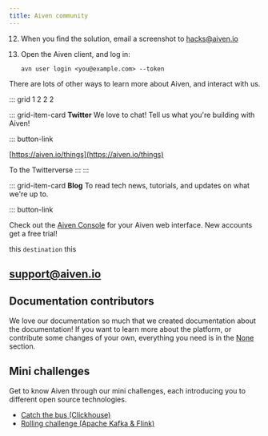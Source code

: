 ```yaml
---
title: Aiven community
---
```


12. When you find the solution, email a screenshot to [hacks@aiven.io](mailto:hacks@aiven.io)
1.  Open the Aiven client, and log in:


        avn user login <you@example.com> --token

There are lots of other ways to learn more about Aiven, and interact
with us.

::: grid
1 2 2 2

::: grid-item-card
**Twitter** We love to chat! Tell us what you\'re building with Aiven!

::: button-link

[https://aiven.io/things](https://aiven.io/things)

To the Twitterverse
:::
:::

::: grid-item-card
**Blog** To read tech news, tutorials, and updates on what we\'re up to.

::: button-link

Check out the [Aiven Console](https://console.aiven.io) for your Aiven
web interface. New accounts get a free trial!

this `destination` this

[support@aiven.io](mailto:support@aiven.io)
------------------------------------------------------------------------

## Documentation contributors

We love our documentation so much that we created documentation about
the documentation! If you want to learn more about the platform, or
contribute some changes of your own, everything you need is in the
[None](/docs/community/documentation) section.

## Mini challenges

Get to know Aiven through our mini challenges, each introducing you to
different open source technologies.

-   [Catch the bus (Clickhouse)](/docs/community/challenge/catch-the-bus)
-   [Rolling challenge (Apache Kafka & Flink)](/docs/community/challenge/the-rolling-challenge)
